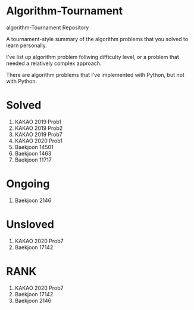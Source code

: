# Algorithm-Tournament
algorithm-Tournament Repository

A tournament-style summary of the algorithm problems that you solved to learn personally.

I've list up algorithm problem follwing difficulty level, or a problem that needed a relatively complex approach.

There are algorithm problems that I've implemented with Python, but not with Python.

# Solved
1. KAKAO 2019 Prob1
2. KAKAO 2019 Prob2
3. KAKAO 2019 Prob7
4. KAKAO 2020 Prob1
5. Baekjoon 14501
6. Baekjoon 1463
7. Baekjoon 11717


# Ongoing
1. Baekjoon 2146


# Unsloved
1. KAKAO 2020 Prob7
2. Baekjoon 17142


# RANK
1. KAKAO 2020 Prob7
2. Baekjoon 17142
3. Baekjoon 2146

